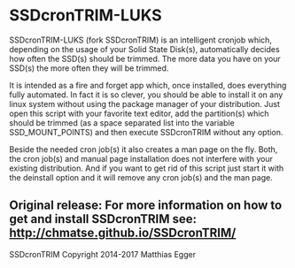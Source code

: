SSDcronTRIM-LUKS
===========

SSDcronTRIM-LUKS (fork SSDcronTRIM) is an intelligent cronjob which, 
depending on the usage of your Solid State Disk(s), automatically decides
how often the SSD(s) should be trimmed.
The more data you have on your SSD(s) the more often they will be trimmed.

It is intended as a fire and forget app which, once installed, does
everything fully automated. In fact it is so clever, you should be able
to install it on any linux system without using the package manager of
your distribution. Just open this script with your favorite text editor,
add the partition(s) which should be trimmed (as a space separated list
into the variable SSD_MOUNT_POINTS) and then execute SSDcronTRIM
without any option.

Beside the needed cron job(s) it also creates a man page on the fly.
Both, the cron job(s) and manual page installation does not interfere
with your existing distribution. And if you want to get rid of this
script just start it with the deinstall option and it will remove any
cron job(s) and the man page.

Original release:
For more information on how to get and install SSDcronTRIM see:
http://chmatse.github.io/SSDcronTRIM/
--

SSDcronTRIM Copyright 2014-2017 Matthias Egger
